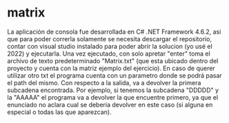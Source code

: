 # matrix

La aplicación de consola fue desarrollada en C# .NET Framework 4.6.2, asi que para poder correrla solamente se necesita descargar el repositorio, contar con visual studio instalado para poder abrir la solucion (yo usé el 2022) y ejecutarla.
Una vez ejecutado, con solo apretar "enter" toma el archivo de texto predeterminado "Matrix.txt" (que esta ubicado dentro del proyecto y cuenta con la matriz ejemplo del ejercicio). En caso de querer utilizar otro txt el programa cuenta con un parametro donde se podrá pasar el path del mismo.
Con respecto a la salida, va a devolver la primera subcadena encontrada. Por ejemplo, si tenemos la subcadena "DDDDD" y la "AAAAA" el programa va a devolver la que encuentre primero, ya que el enunciado no aclara cual se deberia devolver en este caso (si alguna en especial o todas las que aparezcan).
